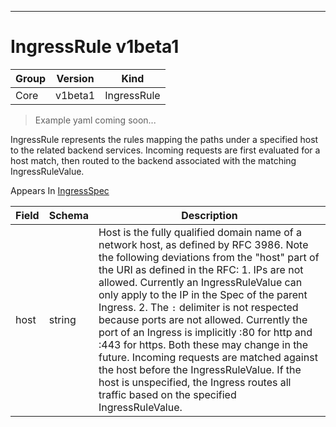 

-----------
# IngressRule v1beta1

Group        | Version     | Kind
------------ | ---------- | -----------
Core | v1beta1 | IngressRule







> Example yaml coming soon...


IngressRule represents the rules mapping the paths under a specified host to the related backend services. Incoming requests are first evaluated for a host match, then routed to the backend associated with the matching IngressRuleValue.

<aside class="notice">
Appears In <a href="#ingressspec-v1beta1">IngressSpec</a> </aside>

Field        | Schema     | Description
------------ | ---------- | -----------
host | string | Host is the fully qualified domain name of a network host, as defined by RFC 3986. Note the following deviations from the "host" part of the URI as defined in the RFC: 1. IPs are not allowed. Currently an IngressRuleValue can only apply to the 	  IP in the Spec of the parent Ingress. 2. The `:` delimiter is not respected because ports are not allowed. 	  Currently the port of an Ingress is implicitly :80 for http and 	  :443 for https. Both these may change in the future. Incoming requests are matched against the host before the IngressRuleValue. If the host is unspecified, the Ingress routes all traffic based on the specified IngressRuleValue.






